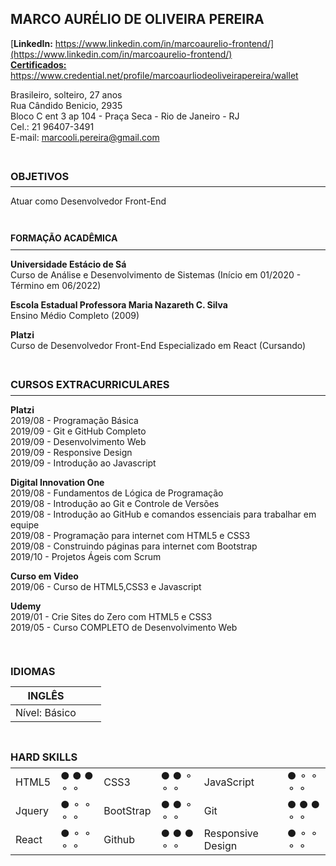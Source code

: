 ## **MARCO AURÉLIO DE OLIVEIRA PEREIRA**

[**LinkedIn:** https://www.linkedin.com/in/marcoaurelio-frontend/](https://www.linkedin.com/in/marcoaurelio-frontend/)<br>
[**Certificados:** https://www.credential.net/profile/marcoaurliodeoliveirapereira/wallet ](https://www.credential.net/profile/marcoaurliodeoliveirapereira/wallet)

Brasileiro, solteiro, 27 anos<br>
Rua Cândido Benicio, 2935<br>
Bloco C ent 3 ap 104 - Praça Seca - Rio de Janeiro - RJ<br>
Cel.: 21 96407-3491<br>
E-mail: marcooli.pereira@gmail.com<br>

<br>

### <p style="line-height:0">**OBJETIVOS**</p>
---
Atuar como Desenvolvedor Front-End

<br>

#### <p style="line-height:0">**FORMAÇÃO ACADÊMICA**</p>
---

**Universidade Estácio de Sá**<br>
 Curso de Análise e Desenvolvimento de Sistemas (Início em 01/2020 - Término em 06/2022)

**Escola Estadual Professora Maria Nazareth C. Silva**<br>
 Ensino Médio Completo (2009)

 **Platzi**<br>
 Curso de Desenvolvedor Front-End Especializado em React (Cursando)

<br>

### <p style="line-height:0">**CURSOS EXTRACURRICULARES**</p>
---
**Platzi**<br>
2019/08 - Programação Básica<br>
2019/09 - Git e GitHub Completo<br>
2019/09 - Desenvolvimento Web<br>
2019/09 - Responsive Design<br>
2019/09 - Introdução ao Javascript<br>



**Digital Innovation One**<br>
2019/08 - Fundamentos de Lógica de Programação <br>
2019/08 - Introdução ao Git e Controle de Versões<br>
2019/08 - Introdução ao GitHub e comandos essenciais para trabalhar em equipe<br>
2019/08 - Programação para internet com HTML5 e CSS3<br>
2019/08 - Construindo páginas para internet com Bootstrap<br>
2019/10 - Projetos Ágeis com Scrum<br>

**Curso em Video**<br>
2019/06 - Curso de HTML5,CSS3 e Javascript<br>

**Udemy**<br>
2019/01 - Crie Sites do Zero com HTML5 e CSS3 <br>
2019/05 - Curso COMPLETO de Desenvolvimento Web<br>

<br>

### <p style="line-height:1">**IDIOMAS**</p>
|INGLÊS|||
|---|---|---|
|Nível: Básico|||

<br>

### <p style="line-height:0">**HARD SKILLS**</p>

|||||||
|---|---|---|---|---|---|
| HTML5 | ● ● ● ⚬ ⚬ | CSS3 | ● ● ⚬ ⚬ ⚬ | JavaScript | ● ⚬ ⚬ ⚬ ⚬ |
| Jquery | ● ⚬ ⚬ ⚬ ⚬ | BootStrap | ● ● ⚬ ⚬ ⚬ | Git | ● ● ● ⚬ ⚬ | 
| React | ● ⚬ ⚬ ⚬ ⚬ | Github | ● ● ● ⚬ ⚬ | Responsive Design | ● ⚬ ⚬ ⚬ ⚬ | 
